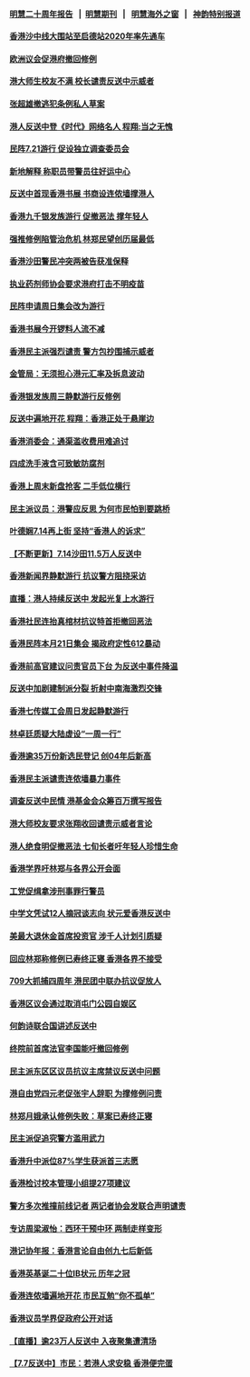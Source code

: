 #### [明慧二十周年报告](https://github.com/gfw-breaker/mh-reports/blob/master/README.md?t=07190205) &nbsp;&nbsp;|&nbsp;&nbsp;[明慧期刊](https://github.com/gfw-breaker/mh-qikan) &nbsp;&nbsp;|&nbsp;&nbsp; [明慧海外之窗](https://github.com/gfw-breaker/mh-news/blob/master/README.md?t=07190205) &nbsp;&nbsp;|&nbsp;&nbsp; [神韵特别报道](https://github.com/gfw-breaker/mh-news/blob/master/shenyun.md?t=07190205) 

#### [香港沙中线大围站至启德站2020年率先通车](../pages/nsc415/n11394268.md?t=07190205) 

#### [欧洲议会促港府撤回修例](../pages/nsc415/n11394258.md?t=07190205) 

#### [港大师生校友不满 校长谴责反送中示威者](../pages/nsc415/n11394242.md?t=07190205) 

#### [张超雄撤逃犯条例私人草案](../pages/nsc415/n11394230.md?t=07190205) 

#### [港人反送中登《时代》网络名人 程翔:当之无愧](../pages/nsc415/n11391516.md?t=07190205) 

#### [民阵7.21游行 促设独立调查委员会](../pages/nsc415/n11391499.md?t=07190205) 

#### [新地解释 称职员带警员往好运中心](../pages/nsc415/n11391483.md?t=07190205) 

#### [反送中首现香港书展 书商设连侬墙撑港人](../pages/nsc415/n11391386.md?t=07190205) 

#### [香港九千银发族游行 促撤恶法 撑年轻人](../pages/nsc415/n11391448.md?t=07190205) 

#### [强推修例陷管治危机 林郑民望创历届最低](../pages/nsc415/n11389214.md?t=07190205) 

#### [香港沙田警民冲突两被告获准保释](../pages/nsc415/n11389321.md?t=07190205) 

#### [执业药剂师协会要求港府打击不明疫苗](../pages/nsc415/n11389313.md?t=07190205) 

#### [民阵申请周日集会改为游行](../pages/nsc415/n11389284.md?t=07190205) 

#### [香港书展今开锣料人流不减](../pages/nsc415/n11389281.md?t=07190205) 

#### [香港民主派强烈谴责 警方包抄围捕示威者](../pages/nsc415/n11386764.md?t=07190205) 

#### [金管局：无须担心港元汇率及拆息波动](../pages/nsc415/n11386838.md?t=07190205) 

#### [香港银发族周三静默游行反修例](../pages/nsc415/n11386834.md?t=07190205) 

#### [反送中遍地开花 程翔：香港正处于悬崖边](../pages/nsc415/n11386740.md?t=07190205) 

#### [香港消委会：通渠滥收费用难追讨](../pages/nsc415/n11386817.md?t=07190205) 

#### [四成洗手液含可致敏防腐剂](../pages/nsc415/n11386785.md?t=07190205) 

#### [香港上周末新盘抢客 二手低位横行](../pages/nsc415/n11384862.md?t=07190205) 

#### [民主派议员：港警应反思 为何市民怕到要跳桥](../pages/nsc415/n11383938.md?t=07190205) 

#### [叶德娴7.14再上街 坚持“香港人的诉求”](../pages/nsc415/n11383931.md?t=07190205) 

#### [【不断更新】7.14沙田11.5万人反送中](../pages/nsc415/n11383655.md?t=07190205) 

#### [香港新闻界静默游行 抗议警方阻挠采访](../pages/nsc415/n11383634.md?t=07190205) 

#### [直播：港人持续反送中 发起光复上水游行](../pages/nsc415/n11382577.md?t=07190205) 

#### [香港社民连抬真棺材抗议特首拒撤回恶法](../pages/nsc415/n11380988.md?t=07190205) 

#### [香港民阵本月21日集会 揭政府定性612暴动](../pages/nsc415/n11380922.md?t=07190205) 

#### [香港前高官建议问责官员下台 为反送中事件降温](../pages/nsc415/n11380909.md?t=07190205) 

#### [反送中加剧建制派分裂 折射中南海激烈交锋](../pages/nsc415/n11379563.md?t=07190205) 

#### [香港七传媒工会周日发起静默游行](../pages/nsc415/n11379663.md?t=07190205) 

#### [林卓廷质疑大陆虚设“一周一行”](../pages/nsc415/n11379636.md?t=07190205) 

#### [香港逾35万份新选民登记 创04年后新高](../pages/nsc415/n11379644.md?t=07190205) 

#### [香港民主派谴责连侬墙暴力事件](../pages/nsc415/n11379585.md?t=07190205) 

#### [调查反送中民情 港基金会众筹百万撰写报告](../pages/nsc415/n11377136.md?t=07190205) 

#### [港大师校友要求张翔收回谴责示威者言论](../pages/nsc415/n11377186.md?t=07190205) 

#### [港人绝食明促撤恶法 七旬长者吁年轻人珍惜生命](../pages/nsc415/n11377179.md?t=07190205) 

#### [香港学界吁林郑与各界公开会面](../pages/nsc415/n11377167.md?t=07190205) 

#### [工党促缉拿涉刑事罪行警员](../pages/nsc415/n11377168.md?t=07190205) 

#### [中学文凭试12人摘冠谈志向 状元爱香港反送中](../pages/nsc415/n11377080.md?t=07190205) 

#### [美最大退休金首席投资官 涉千人计划引质疑](../pages/nsc415/n11376171.md?t=07190205) 

#### [回应林郑称修例已寿终正寝 香港各界不接受](../pages/nsc415/n11375157.md?t=07190205) 

#### [709大抓捕四周年 港民团中联办抗议促放人](../pages/nsc415/n11375065.md?t=07190205) 

#### [香港区议会通过取消屯门公园自娱区](../pages/nsc415/n11375111.md?t=07190205) 

#### [何韵诗联合国讲述反送中](../pages/nsc415/n11375081.md?t=07190205) 

#### [终院前首席法官李国能吁撤回修例](../pages/nsc415/n11375068.md?t=07190205) 

#### [民主派东区区议员抗议主席禁议反送中问题](../pages/nsc415/n11375049.md?t=07190205) 

#### [港自由党四元老促张宇人辞职 为撑修例问责](../pages/nsc415/n11372820.md?t=07190205) 

#### [林郑月娥承认修例失败：草案已寿终正寝](../pages/nsc415/n11372907.md?t=07190205) 

#### [民主派促追究警方滥用武力](../pages/nsc415/n11372894.md?t=07190205) 

#### [香港升中派位87%学生获派首三志愿](../pages/nsc415/n11372883.md?t=07190205) 

#### [香港检讨校本管理小组提27项建议](../pages/nsc415/n11372871.md?t=07190205) 

#### [警方多次推撞前线记者 两记者协会发联合声明谴责](../pages/nsc415/n11372858.md?t=07190205) 

#### [专访周梁淑怡：西环干预中环 两制走样变形](../pages/nsc415/n11372846.md?t=07190205) 

#### [港记协年报：香港言论自由创九七后新低](../pages/nsc415/n11370692.md?t=07190205) 

#### [香港英基诞二十位IB状元 历年之冠](../pages/nsc415/n11370797.md?t=07190205) 

#### [香港连侬墙遍地开花 市民互勉“你不孤单”](../pages/nsc415/n11370718.md?t=07190205) 

#### [香港议员学界促政府公开对话](../pages/nsc415/n11370691.md?t=07190205) 

#### [【直播】逾23万人反送中 入夜聚集遭清场](../pages/nsc415/n11369475.md?t=07190205) 

#### [【7.7反送中】市民：若港人求安稳 香港便完蛋](../pages/nsc415/n11369855.md?t=07190205) 

